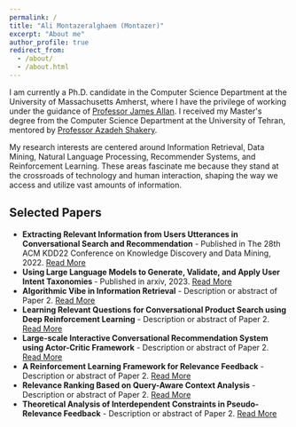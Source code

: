 ```yaml
---
permalink: /
title: "Ali Montazeralghaem (Montazer)"
excerpt: "About me"
author_profile: true
redirect_from: 
  - /about/
  - /about.html
---
```


I am currently a Ph.D. candidate in the Computer Science Department at the University of Massachusetts Amherst, where I have the privilege of working under the guidance of <a href="https://ciir.cs.umass.edu/~allan/">Professor James Allan</a>. I received my Master's degree from the Computer Science Department at the University of Tehran, mentored by <a href="https://ece.ut.ac.ir/en/~shakery/">Professor Azadeh Shakery</a>.



My research interests are centered around Information Retrieval, Data Mining, Natural Language Processing, Recommender Systems, and Reinforcement Learning. These areas fascinate me because they stand at the crossroads of technology and human interaction, shaping the way we access and utilize vast amounts of information.
<!--
Throughout my academic career, I have been driven by a passion to develop innovative solutions and to push the boundaries of knowledge in these fields. I am constantly exploring new challenges and opportunities to apply my expertise, whether it be through collaborative projects, independent research, or engaging with the academic community.
-->

<!-- Selected Papers Section -->
<div id="selected-papers">
    <h2>Selected Papers</h2>
    <ul>
        <li>
            <strong>Extracting Relevant Information from Users Utterances in Conversational Search and Recommendation</strong> - Published in The 28th ACM KDD22 Conference on Knowledge Discovery and Data Mining, 2022.
            <a href="https://dl.acm.org/doi/pdf/10.1145/3534678.3539471">Read More</a>
        </li>
        <li>
            <strong>Using Large Language Models to Generate, Validate, and Apply User Intent Taxonomies </strong> - Published in arxiv, 2023.
            <a href="https://arxiv.org/pdf/2309.13063.pdf">Read More</a>
        </li>
        <li>
            <strong>Algorithmic Vibe in Information Retrieval</strong> - Description or abstract of Paper 2.
            <a href="https://dl.acm.org/doi/pdf/10.1145/3543507.3583384">Read More</a>
        </li>
        <li>
            <strong>Learning Relevant Questions for Conversational Product Search using Deep Reinforcement Learning</strong> - Description or abstract of Paper 2.
            <a href="https://dl.acm.org/doi/pdf/10.1145/3488560.3498526">Read More</a>
        </li>
        <li>
            <strong>Large-scale Interactive Conversational Recommendation System using Actor-Critic Framework</strong> - Description or abstract of Paper 2.
            <a href="https://dl.acm.org/doi/pdf/10.1145/3460231.3474271">Read More</a>
        </li>
        <li>
            <strong>A Reinforcement Learning Framework for Relevance Feedback</strong> - Description or abstract of Paper 2.
            <a href="https://dl.acm.org/doi/pdf/10.1145/3397271.3401099">Read More</a>
        </li>
          <li>
            <strong>Relevance Ranking Based on Query-Aware Context Analysis</strong> - Description or abstract of Paper 2.
            <a href="https://link.springer.com/chapter/10.1007/978-3-030-45439-5_30">Read More</a>
        </li>
       <li>
            <strong>Theoretical Analysis of Interdependent Constraints in Pseudo-Relevance Feedback</strong> - Description or abstract of Paper 2.
            <a href="https://dl.acm.org/doi/pdf/10.1145/3209978.3210156">Read More</a>
        </li>
        <!-- Add more papers as needed -->
    </ul>
</div>

